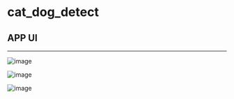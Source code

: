 # cat_dog_detect

## APP UI

---

![image](https://user-images.githubusercontent.com/50513363/100477237-c2f36900-310d-11eb-8b5c-e719a4c98078.png)

![image](https://user-images.githubusercontent.com/50513363/100477323-ffbf6000-310d-11eb-85a8-2b0e3f45d6c4.png)

![image](https://user-images.githubusercontent.com/50513363/100477339-0ea61280-310e-11eb-8f1e-ffff929eb47f.png)
